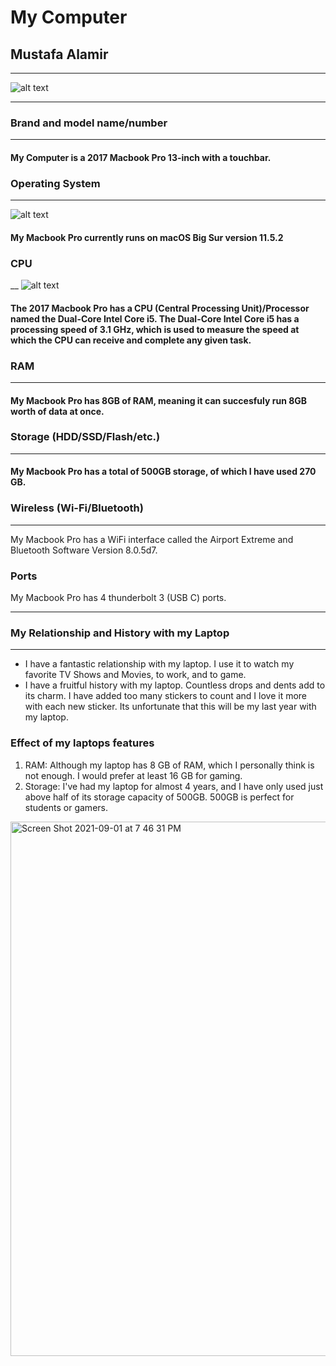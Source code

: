 # My Computer
## Mustafa Alamir
 ___
![alt text](https://support.apple.com/library/APPLE/APPLECARE_ALLGEOS/SP749/SP749-mbp15touch-gray.jpg "Logo Title Text 1")
___
### Brand and model name/number
___
#### My Computer is a 2017 Macbook Pro 13-inch with a touchbar.
### Operating System
___
![alt text](https://www.apple.com/newsroom/images/product/os/macos/standard/apple_macos-bigsur_redesignedapps_06222020.jpg.og.jpg?202108061659 "Logo Title Text 1")
#### My Macbook Pro currently runs on macOS Big Sur version 11.5.2
### CPU
__
![alt text](https://i.ebayimg.com/images/g/0fAAAOxyls5Sd7Gc/s-l640.jpg "Logo Title Text 1")
#### The 2017 Macbook Pro has a CPU (Central Processing Unit)/Processor named the Dual-Core Intel Core i5. The Dual-Core Intel Core i5 has a processing speed of 3.1 GHz, which is used to measure the speed at which the CPU can receive and complete any given task.
### RAM
___
#### My Macbook Pro has 8GB of RAM, meaning it can succesfuly run 8GB worth of data at once.
### Storage (HDD/SSD/Flash/etc.)
___
#### My Macbook Pro has a total of 500GB storage, of which I have used 270 GB.
### Wireless (Wi-Fi/Bluetooth)
___
My Macbook Pro has a WiFi interface called the Airport Extreme and Bluetooth Software Version 8.0.5d7.
### Ports
My Macbook Pro has 4 thunderbolt 3 (USB C) ports.
___
### My Relationship and History with my Laptop
___
* I have a fantastic relationship with my laptop. I use it to watch my favorite TV Shows and Movies, to work, and to game.
* I have a fruitful history with my laptop. Countless drops and dents add to its charm. I have added too many stickers to count and I love it more with each new sticker. Its unfortunate that this will be my last year with my laptop.
### Effect of my laptops features
1. RAM: Although my laptop has 8 GB of RAM, which I personally think is not enough. I would prefer at least 16 GB for gaming.
2. Storage: I've had my laptop for almost 4 years, and I have only used just above half of its storage capacity of 500GB. 500GB is perfect for students or gamers.
<img width="855" alt="Screen Shot 2021-09-01 at 7 46 31 PM" src="https://user-images.githubusercontent.com/89782180/131711204-d1f82684-05d4-42c4-b14a-de3f9204dc4a.png">
